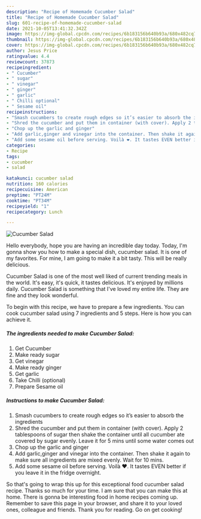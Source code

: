 ```yaml
---
description: "Recipe of Homemade Cucumber Salad"
title: "Recipe of Homemade Cucumber Salad"
slug: 601-recipe-of-homemade-cucumber-salad
date: 2021-10-05T13:41:32.342Z
image: https://img-global.cpcdn.com/recipes/6b183156b640b93a/680x482cq70/cucumber-salad-recipe-main-photo.jpg
thumbnail: https://img-global.cpcdn.com/recipes/6b183156b640b93a/680x482cq70/cucumber-salad-recipe-main-photo.jpg
cover: https://img-global.cpcdn.com/recipes/6b183156b640b93a/680x482cq70/cucumber-salad-recipe-main-photo.jpg
author: Jesus Price
ratingvalue: 4.4
reviewcount: 37873
recipeingredient:
- " Cucumber"
- " sugar"
- " vinegar"
- " ginger"
- " garlic"
- " Chilli optional"
- " Sesame oil"
recipeinstructions:
- "Smash cucumbers to create rough edges so it’s easier to absorb the ingredients"
- "Shred the cucumber and put them in container (with cover). Apply 2 tablespoons of sugar then shake the container until all cucumber ate covered by sugar evenly. Leave it for 5 mins until some water comes out"
- "Chop up the garlic and ginger"
- "Add garlic,ginger and vinegar into the container. Then shake it again to make sure all ingredients are mixed evenly. Wait for 10 mins."
- "Add some sesame oil before serving. Voilà ❤️. It tastes EVEN better if you leave it in the fridge overnight."
categories:
- Recipe
tags:
- cucumber
- salad

katakunci: cucumber salad 
nutrition: 160 calories
recipecuisine: American
preptime: "PT24M"
cooktime: "PT34M"
recipeyield: "1"
recipecategory: Lunch

---
```



![Cucumber Salad](https://img-global.cpcdn.com/recipes/6b183156b640b93a/680x482cq70/cucumber-salad-recipe-main-photo.jpg)

Hello everybody, hope you are having an incredible day today. Today, I'm gonna show you how to make a special dish, cucumber salad. It is one of my favorites. For mine, I am going to make it a bit tasty. This will be really delicious.



Cucumber Salad is one of the most well liked of current trending meals in the world. It's easy, it's quick, it tastes delicious. It's enjoyed by millions daily. Cucumber Salad is something that I've loved my entire life. They are fine and they look wonderful.


To begin with this recipe, we have to prepare a few ingredients. You can cook cucumber salad using 7 ingredients and 5 steps. Here is how you can achieve it.

<!--inarticleads1-->

##### The ingredients needed to make Cucumber Salad:

1. Get  Cucumber
1. Make ready  sugar
1. Get  vinegar
1. Make ready  ginger
1. Get  garlic
1. Take  Chilli (optional)
1. Prepare  Sesame oil




<!--inarticleads2-->

##### Instructions to make Cucumber Salad:

1. Smash cucumbers to create rough edges so it’s easier to absorb the ingredients
1. Shred the cucumber and put them in container (with cover). Apply 2 tablespoons of sugar then shake the container until all cucumber ate covered by sugar evenly. Leave it for 5 mins until some water comes out
1. Chop up the garlic and ginger
1. Add garlic,ginger and vinegar into the container. Then shake it again to make sure all ingredients are mixed evenly. Wait for 10 mins.
1. Add some sesame oil before serving. Voilà ❤️. It tastes EVEN better if you leave it in the fridge overnight.




So that's going to wrap this up for this exceptional food cucumber salad recipe. Thanks so much for your time. I am sure that you can make this at home. There is gonna be interesting food in home recipes coming up. Remember to save this page in your browser, and share it to your loved ones, colleague and friends. Thank you for reading. Go on get cooking!
